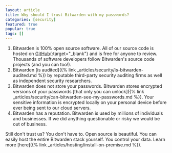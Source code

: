 ```yaml
---
layout: article
title: Why should I trust Bitwarden with my passwords?
categories: [security]
featured: true
popular: true
tags: []
---
```


1. Bitwarden is 100% open source software. All of our source code is hosted on [GitHub](https://github.com/bitwarden){:target="_blank"} and is free for anyone to review. Thousands of software developers follow Bitwarden's source code projects (and you can too!).
2. Bitwarden [is audited]({% link _articles/security/is-bitwarden-audited.md %}) by reputable third-party security auditing firms as well as independent security researchers.
3. Bitwarden does not store your passwords. Bitwarden stores encrypted versions of your passwords [that only you can unlock]({% link _articles/security/can-bitwarden-see-my-passwords.md %}).
Your sensitive information is encrypted locally on your personal device before ever being sent to our cloud servers.
4. Bitwarden has a reputation. Bitwarden is used by millions of individuals and businesses. If we did anything questionable or risky we would be out of business.

Still don't trust us? You don't have to. Open source is beautiful. You can easily host the entire Bitwarden stack yourself. You control your data. Learn more [here]({% link _articles/hosting/install-on-premise.md %}).
